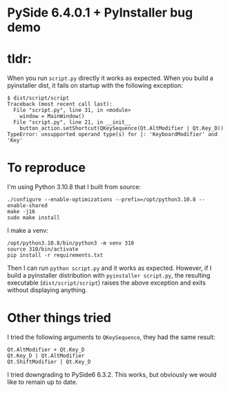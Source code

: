 PySide 6.4.0.1 + PyInstaller bug demo
===

# tldr:

When you run `script.py` directly it works as expected.
When you build a pyinstaller dist, it fails on startup with the following exception:
```
$ dist/script/script
Traceback (most recent call last):
  File "script.py", line 31, in <module>
    window = MainWindow()
  File "script.py", line 21, in __init__
    button_action.setShortcut(QKeySequence(Qt.AltModifier | Qt.Key_D))
TypeError: unsupported operand type(s) for |: 'KeyboardModifier' and 'Key'
```

# To reproduce

I'm using Python 3.10.8 that I built from source:
```
./configure --enable-optimizations --prefix=/opt/python3.10.8 --enable-shared
make -j16
sudo make install
```

I make a venv:
```
/opt/python3.10.8/bin/python3 -m venv 310
source 310/bin/activate
pip install -r requirements.txt
```

Then I can run `python script.py` and it works as expected.
However, if I build a pyinstaller distribution with `pyinstaller script.py`, the resulting executable (`dist/script/script`) raises the above exception and exits without displaying anything.


# Other things tried

I tried the following arguments to `QKeySequence`, they had the same result:
```
Qt.AltModifier + Qt.Key_D
Qt.Key_D | Qt.AltModifier
Qt.ShiftModifier | Qt.Key_D
```

I tried downgrading to PySide6 6.3.2.
This works, but obviously we would like to remain up to date.
